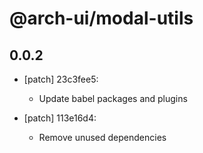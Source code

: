 # @arch-ui/modal-utils

## 0.0.2

- [patch] 23c3fee5:

  - Update babel packages and plugins

- [patch] 113e16d4:

  - Remove unused dependencies
